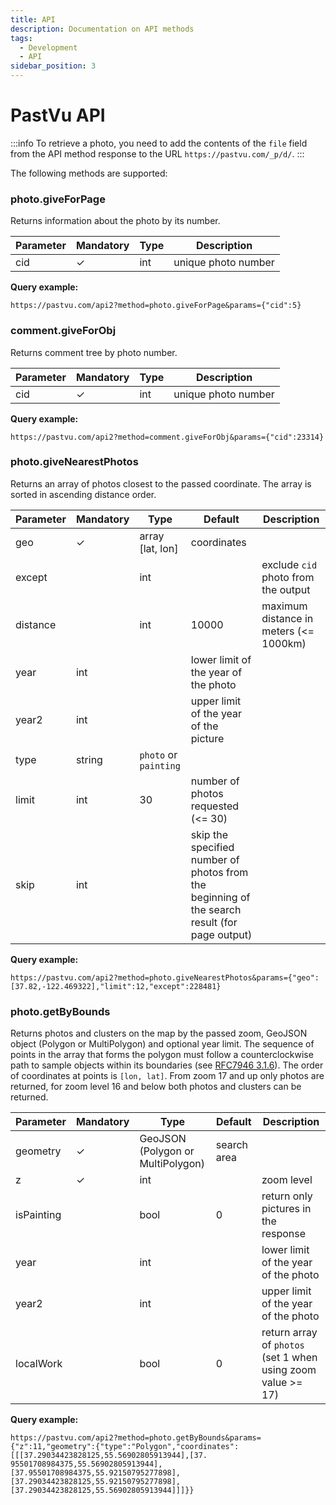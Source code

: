 ```yaml
---
title: API
description: Documentation on API methods
tags:
  - Development
  - API
sidebar_position: 3
---
```


# PastVu API

:::info
To retrieve a photo, you need to add the contents of the `file` field from the API method response to the URL `https://pastvu.com/_p/d/`.
:::

The following methods are supported:

### photo.giveForPage

Returns information about the photo by its number.

Parameter | Mandatory | Type | Description |
--- | --- | --- | --- |
cid | ✓ | int | unique photo number |

**Query example:**

`https://pastvu.com/api2?method=photo.giveForPage&params={"cid":5}`

### comment.giveForObj

Returns comment tree by photo number.

Parameter | Mandatory | Type | Description |
--- | --- | --- | --- |
cid | ✓ | int | unique photo number |

**Query example:**

`https://pastvu.com/api2?method=comment.giveForObj&params={"cid":23314}`

### photo.giveNearestPhotos
Returns an array of photos closest to the passed coordinate. The array is sorted in ascending distance order.

Parameter | Mandatory | Type | Default | Description |
--- | --- | --- | --- | --- |
geo | ✓ | array [lat, lon] | coordinates |
except| | int | | exclude `cid` photo from the output |
distance| | int | 10000 | maximum distance in meters (<= 1000km) |
year | int | | lower limit of the year of the photo
year2 | int | | upper limit of the year of the picture |
type | string | `photo` or `painting` |
limit | int | 30 | number of photos requested (<= 30) |
skip | int | | skip the specified number of photos from the beginning of the search result (for page output) |

**Query example:**

`https://pastvu.com/api2?method=photo.giveNearestPhotos&params={"geo":[37.82,-122.469322],"limit":12,"except":228481}`

### photo.getByBounds

Returns photos and clusters on the map by the passed zoom, GeoJSON object (Polygon or MultiPolygon) and optional year limit. The sequence of points in the array that forms the polygon must follow a counterclockwise path to sample objects within its boundaries (see [RFC7946 3.1.6](https://www.rfc-editor.org/rfc/rfc7946#section-3.1.6)). The order of coordinates at points is `[lon, lat]`. From zoom 17 and up only photos are returned, for zoom level 16 and below both photos and clusters can be returned.

Parameter | Mandatory | Type | Default | Description |
--- | --- | --- | --- | --- |
geometry | ✓ | GeoJSON (Polygon or MultiPolygon) | search area |
z | ✓ | int | |  zoom level
isPainting | | bool | 0 | return only pictures in the response |
year | | int | | lower limit of the year of the photo |
year2 | | int | | upper limit of the year of the photo |
localWork | | bool | 0 | return array of `photos` (set 1 when using zoom value >= 17) |

**Query example:**

`https://pastvu.com/api2?method=photo.getByBounds&params={"z":11,"geometry":{"type":"Polygon","coordinates":[[[37.29034423828125,55.56902805913944],[37. 95501708984375,55.56902805913944],[37.95501708984375,55.92150795277898],[37.29034423828125,55.92150795277898],[37.29034423828125,55.56902805913944]]]}}`

